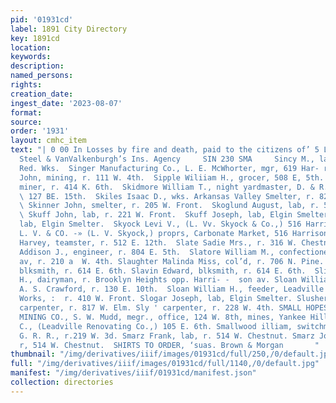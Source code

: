 ```yaml
---
pid: '01931cd'
label: 1891 City Directory
key: 1891cd
location: 
keywords: 
description: 
named_persons: 
rights: 
creation_date: 
ingest_date: '2023-08-07'
format: 
source: 
order: '1931'
layout: cmhc_item
text: "| 0 00 In Losses by fire and death, paid to the citizens of’ 5 Leadville by
  Steel & VanValkenburgh’s Ins. Agency     SIN 230 SMA     Sincy M., lab, Harrison
  Red. Wks.  Singer Manufacturing Co., L. E. McWhorter, mgr, 619 Har- rison av.  Sinnott
  John, mining, r. 111 W. 4th.  Sipple Wiliiam H., grocer, 508 E, 5th.  Sitterle Albert,
  miner, r. 414 K. 6th.  Skidmore William T., night yardmaster, D. & R. G. R. BR.,1x.,
  \ 127 BE. 15th.  Skiles Isaac D., wks. Arkansas Valley Smelter, r. 827 W.  Chestnut.
  \ Skinner John, smelter, r. 205 W. Front.  Skoglund August, lab, r. 517 E. 7th.
  \ Skuff John, lab, r. 221 W. Front.  Skuff Joseph, lab, Elgin Smelter.  Skufza Ferdinand,
  lab, Elgin Smelter.  Skyock Levi V., (L. Vv. Skyock & Co.,) 516 Harrison av.  SKYOCK
  L. V. & CO. -» (L. V. Skyock,) proprs, Carbonate Market, 516 Harrison av.  Slack
  Harvey, teamster, r. 512 E. 12th.  Slate Sadie Mrs., r. 316 W. Chestnut.  Slater
  Addison J., engineer, r. 804 E. 5th.  Slatore William M., confectionery, 418 Harrison
  av, r. 210 a  W. 4th. Slaughter Malinda Miss, col’d, r. 706 N. Pine. Slavin Charles,
  blksmith, r. 614 E. 6th. Slavin Edward, blksmith, r. 614 E. 6th.  Slifer Martin
  H., dairyman, r. Brooklyn Heights opp. Harri- -  son av. Sloan William C., sawyer,
  A. S. Crawford, r. 130 E. 10th.  Sloan William H., feeder, Leadville Public Sampling
  Works, :  r. 410 W. Front. Slogar Joseph, lab, Elgin Smelter. Slusher Taswell HL,
  carpenter, r. 817 W. Elm. Sly ' carpenter, r. 228 W. 4th. SMALL HOPES CONSOLIDATED
  MINING CO., S. W. Mudd, megr., office, 124 W. 8th, mines, Yankee Hill. Smalley Ralph
  C., (Leadville Renovating Co.,) 105 E. 6th. Smallwood illiam, switchman, D. & R.
  G. R. R., r.219 W. 3d. Smarz Frank, lab, r. 514 W. Chestnut. Smarz Joseph, lab,
  r, 514 W. Chestnut.  SHIRTS TO ORDER, ‘suas. Brown & Morgan       "
thumbnail: "/img/derivatives/iiif/images/01931cd/full/250,/0/default.jpg"
full: "/img/derivatives/iiif/images/01931cd/full/1140,/0/default.jpg"
manifest: "/img/derivatives/iiif/01931cd/manifest.json"
collection: directories
---
```

